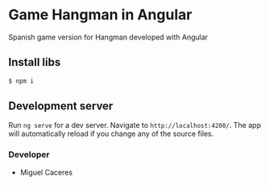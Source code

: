 # Game Hangman in Angular

Spanish game version for Hangman developed with Angular

## Install libs
```Bash
$ npm i
```

## Development server

Run `ng serve` for a dev server. Navigate to `http://localhost:4200/`. The app will automatically reload if you change any of the source files.


### Developer ###
* Miguel Caceres